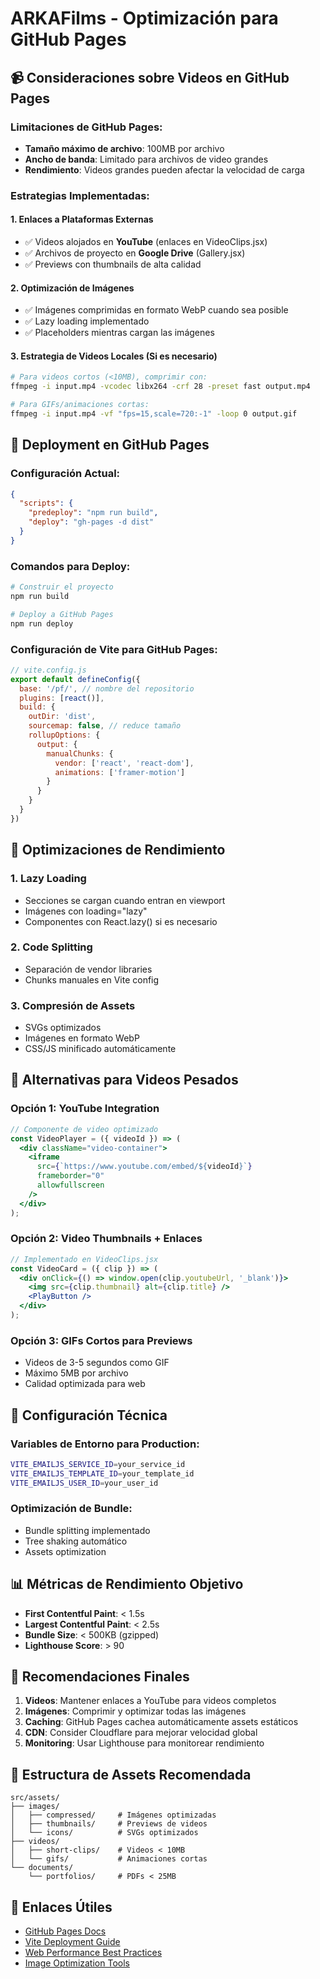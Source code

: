 # ARKAFilms - Optimización para GitHub Pages

## 📹 Consideraciones sobre Videos en GitHub Pages

### Limitaciones de GitHub Pages:
- **Tamaño máximo de archivo**: 100MB por archivo
- **Ancho de banda**: Limitado para archivos de video grandes
- **Rendimiento**: Videos grandes pueden afectar la velocidad de carga

### Estrategias Implementadas:

#### 1. **Enlaces a Plataformas Externas**
- ✅ Videos alojados en **YouTube** (enlaces en VideoClips.jsx)
- ✅ Archivos de proyecto en **Google Drive** (Gallery.jsx)
- ✅ Previews con thumbnails de alta calidad

#### 2. **Optimización de Imágenes**
- ✅ Imágenes comprimidas en formato WebP cuando sea posible
- ✅ Lazy loading implementado
- ✅ Placeholders mientras cargan las imágenes

#### 3. **Estrategia de Videos Locales (Si es necesario)**
```bash
# Para videos cortos (<10MB), comprimir con:
ffmpeg -i input.mp4 -vcodec libx264 -crf 28 -preset fast output.mp4

# Para GIFs/animaciones cortas:
ffmpeg -i input.mp4 -vf "fps=15,scale=720:-1" -loop 0 output.gif
```

## 🚀 Deployment en GitHub Pages

### Configuración Actual:
```json
{
  "scripts": {
    "predeploy": "npm run build",
    "deploy": "gh-pages -d dist"
  }
}
```

### Comandos para Deploy:
```bash
# Construir el proyecto
npm run build

# Deploy a GitHub Pages
npm run deploy
```

### Configuración de Vite para GitHub Pages:
```javascript
// vite.config.js
export default defineConfig({
  base: '/pf/', // nombre del repositorio
  plugins: [react()],
  build: {
    outDir: 'dist',
    sourcemap: false, // reduce tamaño
    rollupOptions: {
      output: {
        manualChunks: {
          vendor: ['react', 'react-dom'],
          animations: ['framer-motion']
        }
      }
    }
  }
})
```

## 📱 Optimizaciones de Rendimiento

### 1. **Lazy Loading**
- Secciones se cargan cuando entran en viewport
- Imágenes con loading="lazy"
- Componentes con React.lazy() si es necesario

### 2. **Code Splitting**
- Separación de vendor libraries
- Chunks manuales en Vite config

### 3. **Compresión de Assets**
- SVGs optimizados
- Imágenes en formato WebP
- CSS/JS minificado automáticamente

## 🎥 Alternativas para Videos Pesados

### Opción 1: YouTube Integration
```jsx
// Componente de video optimizado
const VideoPlayer = ({ videoId }) => (
  <div className="video-container">
    <iframe
      src={`https://www.youtube.com/embed/${videoId}`}
      frameborder="0"
      allowfullscreen
    />
  </div>
);
```

### Opción 2: Video Thumbnails + Enlaces
```jsx
// Implementado en VideoClips.jsx
const VideoCard = ({ clip }) => (
  <div onClick={() => window.open(clip.youtubeUrl, '_blank')}>
    <img src={clip.thumbnail} alt={clip.title} />
    <PlayButton />
  </div>
);
```

### Opción 3: GIFs Cortos para Previews
- Videos de 3-5 segundos como GIF
- Máximo 5MB por archivo
- Calidad optimizada para web

## 🔧 Configuración Técnica

### Variables de Entorno para Production:
```bash
VITE_EMAILJS_SERVICE_ID=your_service_id
VITE_EMAILJS_TEMPLATE_ID=your_template_id
VITE_EMAILJS_USER_ID=your_user_id
```

### Optimización de Bundle:
- Bundle splitting implementado
- Tree shaking automático
- Assets optimization

## 📊 Métricas de Rendimiento Objetivo

- **First Contentful Paint**: < 1.5s
- **Largest Contentful Paint**: < 2.5s
- **Bundle Size**: < 500KB (gzipped)
- **Lighthouse Score**: > 90

## 🚨 Recomendaciones Finales

1. **Videos**: Mantener enlaces a YouTube para videos completos
2. **Imágenes**: Comprimir y optimizar todas las imágenes
3. **Caching**: GitHub Pages cachea automáticamente assets estáticos
4. **CDN**: Consider Cloudflare para mejorar velocidad global
5. **Monitoring**: Usar Lighthouse para monitorear rendimiento

## 📁 Estructura de Assets Recomendada

```
src/assets/
├── images/
│   ├── compressed/     # Imágenes optimizadas
│   ├── thumbnails/     # Previews de videos
│   └── icons/          # SVGs optimizados
├── videos/
│   ├── short-clips/    # Videos < 10MB
│   └── gifs/           # Animaciones cortas
└── documents/
    └── portfolios/     # PDFs < 25MB
```

## 🔗 Enlaces Útiles

- [GitHub Pages Docs](https://docs.github.com/en/pages)
- [Vite Deployment Guide](https://vitejs.dev/guide/static-deploy.html)
- [Web Performance Best Practices](https://web.dev/performance/)
- [Image Optimization Tools](https://tinypng.com/)
